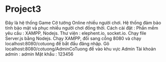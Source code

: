Project3
========

Đây là hệ thống Game Cờ tướng Online nhiều người chơi.
Hệ thống đảm bảo tính bảo mật và phục nhiều người chơi đồng thời.
Cách cài đặt :
  Phần mềm yêu cầu : XAMPP, Nodejs.
  Thư viện : elephent.io, socket.io.
Chạy file Server.js bằng Nodejs.
Chạy XAMPP, đổi sang cổng 8080 và chạy localhost:8080/cotuong để bắt đầu đăng nhập.
Gõ localhost:8080/cotuong/AdminCoTuong để vào khu vực Admin
Tài khoản admin : admin
Mật khẩu : 123456
